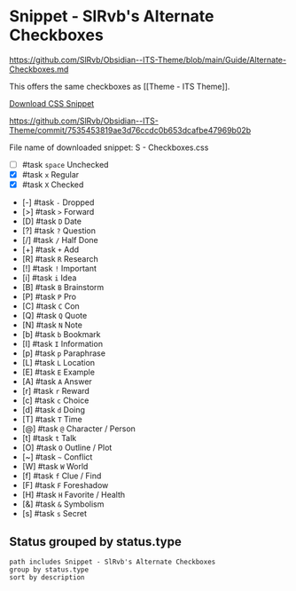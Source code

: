 # Snippet - SlRvb's Alternate Checkboxes

<https://github.com/SlRvb/Obsidian--ITS-Theme/blob/main/Guide/Alternate-Checkboxes.md>

This offers the same checkboxes as [[Theme - ITS Theme]].

[Download CSS Snippet](https://github.com/SlRvb/Obsidian--ITS-Theme/blob/main/Snippets/S%20-%20Checkboxes.css)

<https://github.com/SlRvb/Obsidian--ITS-Theme/commit/7535453819ae3d76ccdc0b653dcafbe47969b02b>

File name of downloaded snippet: S - Checkboxes.css

<!-- placeholder to force blank line before included text --> <!-- include: DocsSamplesForStatuses.test.Theme_ITS Tasks.approved.md -->

- [ ] #task `space` Unchecked
- [x] #task `x` Regular
- [X] #task `X` Checked
- [-] #task `-` Dropped
- [>] #task `>` Forward
- [D] #task `D` Date
- [?] #task `?` Question
- [/] #task `/` Half Done
- [+] #task `+` Add
- [R] #task `R` Research
- [!] #task `!` Important
- [i] #task `i` Idea
- [B] #task `B` Brainstorm
- [P] #task `P` Pro
- [C] #task `C` Con
- [Q] #task `Q` Quote
- [N] #task `N` Note
- [b] #task `b` Bookmark
- [I] #task `I` Information
- [p] #task `p` Paraphrase
- [L] #task `L` Location
- [E] #task `E` Example
- [A] #task `A` Answer
- [r] #task `r` Reward
- [c] #task `c` Choice
- [d] #task `d` Doing
- [T] #task `T` Time
- [@] #task `@` Character / Person
- [t] #task `t` Talk
- [O] #task `O` Outline / Plot
- [~] #task `~` Conflict
- [W] #task `W` World
- [f] #task `f` Clue / Find
- [F] #task `F` Foreshadow
- [H] #task `H` Favorite / Health
- [&] #task `&` Symbolism
- [s] #task `s` Secret

<!-- placeholder to force blank line after included text --> <!-- endInclude -->

## Status grouped by status.type

```tasks
path includes Snippet - SlRvb's Alternate Checkboxes
group by status.type
sort by description
```
